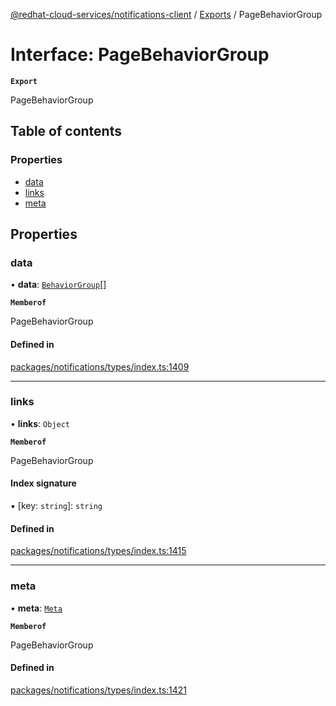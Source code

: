 [@redhat-cloud-services/notifications-client](../README.md) / [Exports](../modules.md) / PageBehaviorGroup

# Interface: PageBehaviorGroup

**`Export`**

PageBehaviorGroup

## Table of contents

### Properties

- [data](PageBehaviorGroup.md#data)
- [links](PageBehaviorGroup.md#links)
- [meta](PageBehaviorGroup.md#meta)

## Properties

### data

• **data**: [`BehaviorGroup`](BehaviorGroup.md)[]

**`Memberof`**

PageBehaviorGroup

#### Defined in

[packages/notifications/types/index.ts:1409](https://github.com/RedHatInsights/javascript-clients/blob/main/packages/notifications/types/index.ts#L1409)

___

### links

• **links**: `Object`

**`Memberof`**

PageBehaviorGroup

#### Index signature

▪ [key: `string`]: `string`

#### Defined in

[packages/notifications/types/index.ts:1415](https://github.com/RedHatInsights/javascript-clients/blob/main/packages/notifications/types/index.ts#L1415)

___

### meta

• **meta**: [`Meta`](Meta.md)

**`Memberof`**

PageBehaviorGroup

#### Defined in

[packages/notifications/types/index.ts:1421](https://github.com/RedHatInsights/javascript-clients/blob/main/packages/notifications/types/index.ts#L1421)
